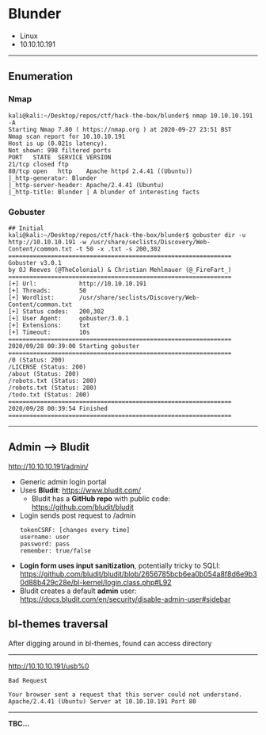 # Blunder

- Linux
- 10.10.10.191

-----

## Enumeration

### Nmap

```shell
kali@kali:~/Desktop/repos/ctf/hack-the-box/blunder$ nmap 10.10.10.191 -A
Starting Nmap 7.80 ( https://nmap.org ) at 2020-09-27 23:51 BST
Nmap scan report for 10.10.10.191
Host is up (0.021s latency).
Not shown: 998 filtered ports
PORT   STATE  SERVICE VERSION
21/tcp closed ftp
80/tcp open   http    Apache httpd 2.4.41 ((Ubuntu))
|_http-generator: Blunder
|_http-server-header: Apache/2.4.41 (Ubuntu)
|_http-title: Blunder | A blunder of interesting facts
```

### Gobuster

```shell
## Initial
kali@kali:~/Desktop/repos/ctf/hack-the-box/blunder$ gobuster dir -u http://10.10.10.191 -w /usr/share/seclists/Discovery/Web-Content/common.txt -t 50 -x .txt -s 200,302
===============================================================
Gobuster v3.0.1
by OJ Reeves (@TheColonial) & Christian Mehlmauer (@_FireFart_)
===============================================================
[+] Url:            http://10.10.10.191
[+] Threads:        50
[+] Wordlist:       /usr/share/seclists/Discovery/Web-Content/common.txt
[+] Status codes:   200,302
[+] User Agent:     gobuster/3.0.1
[+] Extensions:     txt
[+] Timeout:        10s
===============================================================
2020/09/28 00:39:00 Starting gobuster
===============================================================
/0 (Status: 200)
/LICENSE (Status: 200)
/about (Status: 200)
/robots.txt (Status: 200)
/robots.txt (Status: 200)
/todo.txt (Status: 200)
===============================================================
2020/09/28 00:39:54 Finished
===============================================================
```
----

Admin --> Bludit
---
http://10.10.10.191/admin/

- Generic admin login portal
- Uses **Bludit**: https://www.bludit.com/
    - Bludit has a **GitHub repo** with public code: https://github.com/bludit/bludit
- Login sends post request to /admin
    ```
    tokenCSRF: [changes every time]
    username: user
    password: pass
    remember: true/false
    ```
- **Login form uses input sanitization**, potentially tricky to SQLI: https://github.com/bludit/bludit/blob/2656785bcb6ea0b054a8f8d6e9b30d88b429c28e/bl-kernel/login.class.php#L92
- Bludit creates a default **admin** user: https://docs.bludit.com/en/security/disable-admin-user#sidebar

bl-themes traversal
---
After digging around in bl-themes, found can access directory


----
http://10.10.10.191/usb%0
```
Bad Request

Your browser sent a request that this server could not understand.
Apache/2.4.41 (Ubuntu) Server at 10.10.10.191 Port 80
```


----
__TBC...__

